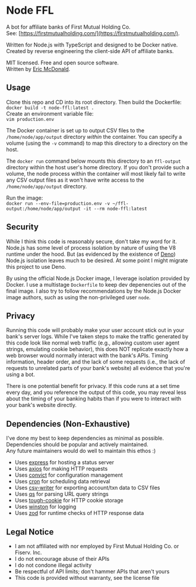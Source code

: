 # Node FFL

A bot for affiliate banks of First Mutual Holding Co.  
See: [https://firstmutualholding.com/](https://firstmutualholding.com/).

Written for Node.js with TypeScript and designed to be Docker native.  
Created by reverse engineering the client-side API of affiliate banks.

MIT licensed. Free and open source software.  
Written by [Eric McDonald](https://juniperspring.xyz).

## Usage

Clone this repo and CD into its root directory.
Then build the Dockerfile:  
`docker build -t node-ffl:latest .`  
Create an environment variable file:  
`vim production.env`

The Docker container is set up to output CSV files to the `/home/node/app/output` directory _within_ the container.
You can specify a volume (using the `-v` command) to map this directory to a directory on the host.

The `docker run` command below mounts this directory to an `ffl-output` directory within the host user's home directory.
If you don't provide such a volume, the node process within the container will most likely fail to write any CSV output files as it won't have write access to the `/home/node/app/output` directory.

Run the image:  
`docker run --env-file=production.env -v ~/ffl-output:/home/node/app/output -it --rm node-ffl:latest`

## Security

While I think this code is reasonably secure, don't take my word for it.
Node.js has some level of process isolation by nature of using the V8 runtime under the hood. But (as evidenced by the existence of [Deno](https://deno.land/)) Node.js isolation leaves much to be desired. At some point I might migrate this project to use Deno.

By using the official Node.js Docker image, I leverage isolation provided by Docker. I use a multistage `Dockerfile` to keep dev depenencies out of the final image. I also try to follow recommendations by the Node.js Docker image authors, such as using the non-privileged user `node`.

## Privacy

Running this code will probably make your user account stick out in your bank's server logs.
While I've taken steps to make the traffic generated by this code look like normal web traffic (e.g., allowing custom user agent strings, emulating cookie behavior), this does NOT replicate exactly how a web browser would normally interact with the bank's APIs.
Timing information, header order, and the lack of some requests (i.e., the lack of requests to unrelated parts of your bank's website) all evidence that you're using a bot.

There is one potential benefit for privacy. If this code runs at a set time every day, and you reference the output of this code, you may reveal less about the timing of your banking habits than if you were to interact with your bank's website directly.

## Dependencies (Non-Exhaustive)

I've done my best to keep dependencies as minimal as possible.
Dependencies should be popular and actively maintained.  
Any future maintainers would do well to maintain this ethos :)

- Uses [express](https://github.com/expressjs/express) for hosting a status server
- Uses [axios](https://github.com/axios/axios) for making HTTP requests
- Uses [convict](https://github.com/mozilla/node-convict) for configuration management
- Uses [cron](https://github.com/kelektiv/node-cron) for scheduling data retrieval
- Uses [csv-writer](https://github.com/adaltas/node-csv) for exporting account/txn data to CSV files
- Uses [qs](https://github.com/ljharb/qs) for parsing URL query strings
- Uses [tough-cookie](https://github.com/salesforce/tough-cookie) for HTTP cookie storage
- Uses [winston](https://github.com/winstonjs/winston) for logging
- Uses [zod](https://github.com/colinhacks/zod) for runtime checks of HTTP response data

## Legal Notice

- I am not affiliated with nor employed by First Mutual Holding Co. or Fiserv. Inc.
- I do not encourage abuse of their APIs
- I do not condone illegal activity
- Be respectful of API limits; don't hammer APIs that aren't yours
- This code is provided without warranty, see the license file
